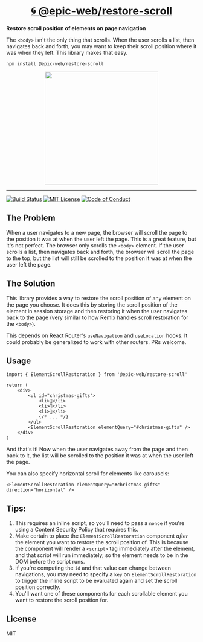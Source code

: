<div>
  <h1 align="center"><a href="https://npm.im/@epic-web/restore-scroll">🌀 @epic-web/restore-scroll</a></h1>
  <strong>
    Restore scroll position of elements on page navigation
  </strong>
  <p>
    The <code>&lt;body&gt;</code> isn't the only thing that scrolls. When the user scrolls a list, then navigates back and forth, you may want to keep their scroll position where it was when they left. This library makes that easy.
  </p>
</div>

```
npm install @epic-web/restore-scroll
```

<div align="center">
  <a
    alt="Epic Web logo"
    href="https://www.epicweb.dev"
  >
    <img
      width="300px"
      src="https://github-production-user-asset-6210df.s3.amazonaws.com/1500684/257881576-fd66040b-679f-4f25-b0d0-ab886a14909a.png"
    />
  </a>
</div>

<hr />

<!-- prettier-ignore-start -->
[![Build Status][build-badge]][build]
[![MIT License][license-badge]][license]
[![Code of Conduct][coc-badge]][coc]
<!-- prettier-ignore-end -->

## The Problem

When a user navigates to a new page, the browser will scroll the page to the
position it was at when the user left the page. This is a great feature, but
it's not perfect. The browser only scrolls the `<body>` element. If the user
scrolls a list, then navigates back and forth, the browser will scroll the page
to the top, but the list will still be scrolled to the position it was at when
the user left the page.

## The Solution

This library provides a way to restore the scroll position of any element on the
page you choose. It does this by storing the scroll position of the element in
session storage and then restoring it when the user navigates back to the page
(very similar to how Remix handles scroll restoration for the `<body>`).

This depends on React Router's `useNavigation` and `useLocation` hooks. It could
probably be generalized to work with other routers. PRs welcome.

## Usage

```tsx
import { ElementScrollRestoration } from '@epic-web/restore-scroll'

return (
	<div>
		<ul id="christmas-gifts">
			<li>🎁</li>
			<li>🎂</li>
			<li>🎉</li>
			{/* ... */}
		</ul>
		<ElementScrollRestoration elementQuery="#christmas-gifts" />
	</div>
)
```

And that's it! Now when the user navigates away from the page and then back to
it, the list will be scrolled to the position it was at when the user left the
page.

You can also specify horizontal scroll for elements like carousels:

```tsx
<ElementScrollRestoration elementQuery="#christmas-gifts" direction="horizontal" />
```
## Tips:

1. This requires an inline script, so you'll need to pass a `nonce` if you're
   using a Content Security Policy that requires this.
2. Make certain to place the `ElementScrollRestoration` component _after_ the
   element you want to restore the scroll position of. This is because the
   component will render a `<script>` tag immediately after the element, and
   that script will run immediately, so the element needs to be in the DOM
   before the script runs.
3. If you're computing the `id` and that value can change between navigations,
   you may need to specify a `key` on `ElementScrollRestoration` to trigger the
   inline script to be evaluated again and set the scroll position correctly.
4. You'll want one of these components for each scrollable element you want to
   restore the scroll position for.

## License

MIT

<!-- prettier-ignore-start -->
[build-badge]: https://img.shields.io/github/actions/workflow/status/epicweb-dev/restore-scroll/release.yml?branch=main&logo=github&style=flat-square
[build]: https://github.com/epicweb-dev/restore-scroll/actions?query=workflow%3Arelease
[license-badge]: https://img.shields.io/badge/license-MIT%20License-blue.svg?style=flat-square
[license]: https://github.com/epicweb-dev/restore-scroll/blob/main/LICENSE
[coc-badge]: https://img.shields.io/badge/code%20of-conduct-ff69b4.svg?style=flat-square
[coc]: https://kentcdodds.com/conduct
<!-- prettier-ignore-end -->

